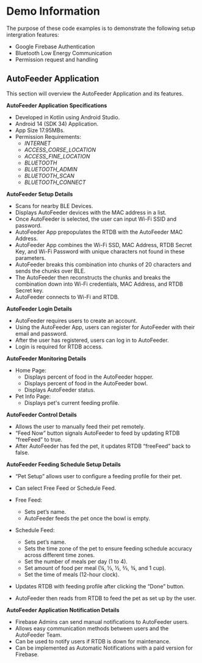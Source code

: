 # Demo Information
The purpose of these code examples is to demonstrate the following setup intergration features:
- Google Firebase Authentication
- Bluetooth Low Energy Communication
- Permission request and handling
  
## AutoFeeder Application
This section will overview the AutoFeeder Application and its features.

**AutoFeeder Application Specifications**

-	Developed in Kotlin using Android Studio.
-	Android 14 (SDK 34) Application.
-	App Size 17.95MBs.
-	Permission Requirements:
  	-	*INTERNET*
    -	*ACCESS_CORSE_LOCATION*
    -	*ACCESS_FINE_LOCATION*
    -	*BLUETOOTH*
    -	*BLUETOOTH_ADMIN*
    -	*BLUETOOTH_SCAN*
    -	*BLUETOOTH_CONNECT*

**AutoFeeder Setup Details**
- Scans for nearby BLE Devices.
-	Displays AutoFeeder devices with the MAC address in a list. 
-	Once AutoFeeder is selected, the user can input Wi-Fi SSID and password. 
-	AutoFeeder App prepopulates the RTDB with the AutoFeeder MAC Address. 
-	AutoFeeder App combines the Wi-Fi SSD, MAC Address, RTDB Secret Key, and Wi-Fi Password with unique characters not found in these parameters. 
-	AutoFeeder breaks this combination into chunks of 20 characters and sends the chunks over BLE.
-	The AutoFeeder then reconstructs the chunks and breaks the combination down into Wi-Fi credentials, MAC Address, and RTDB Secret key.
-	AutoFeeder connects to Wi-Fi and RTDB.

**AutoFeeder Login Details**
-	AutoFeeder requires users to create an account.
-	Using the AutoFeeder App, users can register for AutoFeeder with their email and password.
-	After the user has registered, users can log in to AutoFeeder.
-	Login is required for RTDB access.

**AutoFeeder Monitoring Details**
- Home Page:
  -	Displays percent of food in the AutoFeeder hopper.
  -	Displays percent of food in the AutoFeeder bowl.
  - Displays AutoFeeder status.
- Pet Info Page:
  -	Displays pet's current feeding profile. 

**AutoFeeder Control Details**
- Allows the user to manually feed their pet remotely.
-	“Feed Now” button signals AutoFeeder to feed by updating RTDB “freeFeed” to true.
-	After AutoFeeder has fed the pet, it updates RTDB “freeFeed” back to false. 

**AutoFeeder Feeding Schedule Setup Details**
-	“Pet Setup” allows user to configure a feeding profile for their pet.
-	Can select Free Feed or Schedule Feed.

-	Free Feed:
	- Sets pet’s name.
	- AutoFeeder feeds the pet once the bowl is empty.
- Schedule Feed:
  - Sets pet’s name.
  - Sets the time zone of the pet to ensure feeding schedule accuracy across different time zones.
  - Set the number of meals per day (1 to 4).
  -	Set amount of food per meal (¼, ⅓, ½, ⅔, ¾, and 1 cup).
  -	Set the time of meals (12-hour clock). 
-	Updates RTDB with feeding profile after clicking the “Done” button.
-	AutoFeeder then reads from RTDB to feed the pet as set up by the user. 

**AutoFeeder Application Notification Details**
-	Firebase Admins can send manual notifications to AutoFeeder users.
-	Allows easy communication methods between users and the AutoFeeder Team.
-	Can be used to notify users if RTDB is down for maintenance.
-	Can be implemented as Automatic Notifications with a paid version for Firebase. 


